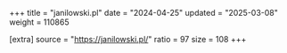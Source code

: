 +++
title = "janilowski.pl"
date = "2024-04-25"
updated = "2025-03-08"
weight = 110865

[extra]
source = "https://janilowski.pl/"
ratio = 97
size = 108
+++
